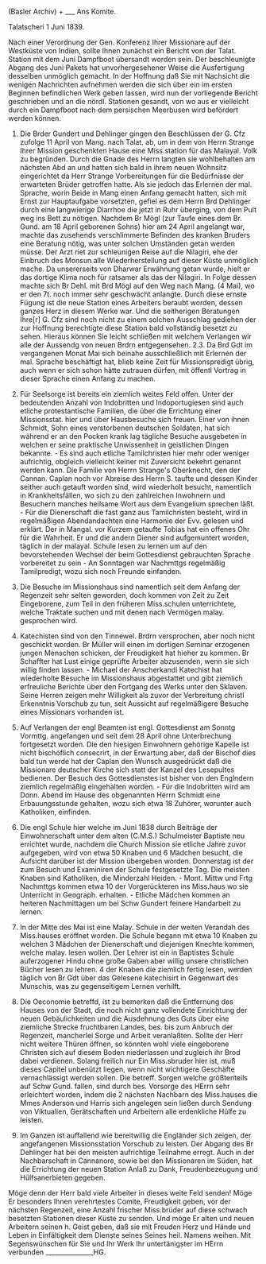 (Basler Archiv) + ___ Ans Komite.

 Talatscheri 1 Juni 1839.

Nach einer Verordnung der Gen. Konferenz Ihrer Missionare auf der Westküste von Indien, sollte Ihnen zunächst ein Bericht von der Talat. Station mit dem Juni Dampfboot übersandt worden sein. Der beschleunigte Abgang des Juni Pakets hat unvorhergesehener Weise die Ausfertigung desselben unmöglich gemacht. In der Hoffnung daß Sie mit Nachsicht die wenigen Nachrichten aufnehmen werden die sich über ein im ersten Beginnen befindlichen Werk geben lassen, wird nun der vorliegende Bericht geschrieben und an die nördl. Stationen gesandt, von wo aus er vielleicht durch ein Dampfboot nach dem persischen Meerbusen wird befördert werden können.

1) Die Brder Gundert und Dehlinger gingen den Beschlüssen der G. Cfz zufolge 11 April von Mang. nach Talat. ab, um in dem von Herrn Strange Ihrer Mission geschenkten Hause eine Miss.station für das Malayal. Volk zu begründen. Durch die Gnade des Herrn langten sie wohlbehalten am nächsten Abd an und hatten sich bald in ihrem neuen Wohnsitz eingerichtet da Herr Strange Vorbereitungen für die Bedürfnisse der erwarteten Brüder getroffen hatte. Als sie jedoch das Erlernen der mal. Sprache, worin Beide in Mang einen Anfang gemacht hatten, sich mit Ernst zur Hauptaufgabe vorsetzten, gefiel es dem Herrn Brd Dehlinger durch eine langwierige Diarrhoe die jetzt in Ruhr überging, von dem Pult weg ins Bett zu nötigen. Nachdem Br Mögl (zur Taufe eines dem Br. Gund. am 18 April geborenen Sohns) hier am 24 April angelangt war, machte das zusehends verschlimmerte Befinden des kranken Bruders eine Beratung nötig, was unter solchen Umständen getan werden müsse. Der Arzt riet zur schleunigen Reise auf die Nilagiri, ehe der Einbruch des Monsun alle Wiederherstellung auf dieser Küste unmöglich mache. Da unsererseits von Dharwar Erwähnung getan wurde, hielt er das dortige Klima noch für ratsamer als das der Nilagiri. In Folge dessen machte sich Br Dehl. mit Brd Mögl auf den Weg nach Mang. (4 Mai), wo er den 7t. noch immer sehr geschwächt anlangte. Durch diese ernste Fügung ist die neue Station eines Arbeiters beraubt worden, dessen ganzes Herz in diesem Werke war. Und die seitherigen Beratungen Ihre[r] G. Cfz sind noch nicht zu einem solchen Ausschlag gediehen der zur Hoffnung berechtigte diese Station bald vollständig besetzt zu sehen. Hieraus können Sie leicht schließen mit welchem Verlangen wir alle der Aussendg von neuen Brdrn entgegensehen. 
2.3. Da Brd Gdt im vergangenen Monat Mai sich beinahe ausschließlich mit Erlernen der mal. Sprache beschäftigt hat, blieb keine Zeit für Missionspredigt übrig, auch wenn er sich schon hätte zutrauen dürfen, mit öffentl Vortrag in dieser Sprache einen Anfang zu machen.

4) Für Seelsorge ist bereits ein ziemlich weites Feld offen. Unter der bedeutenden Anzahl von Indobritten und Indoportugiesen sind auch etliche protestantische Familien, die über die Errichtung einer Missionsstat. hier und über Hausbesuche sich freuen. Einer von ihnen Schmidt, Sohn eines verstorbenen deutschen Soldaten, hat sich während er an den Pocken krank lag tägliche Besuche ausgebeten in welchen er seine praktische Unwissenheit in geistlichen Dingen bekannte. - Es sind auch etliche Tamilchristen hier mehr oder weniger aufrichtig, obgleich vielleicht keiner mit Zuversicht bekehrt genannt werden kann. Die Familie von Herrn Strange's Oberknecht, den der Cannan. Caplan noch vor Abreise des Herrn S. taufte und dessen Kinder seither auch getauft worden sind, wird wiederholt besucht, namentlich in Krankheitsfällen, wo sich zu den zahlreichen Inwohnern und Besuchern manches heilsame Wort aus dem Evangelium sprechen läßt. - Für die Dienerschaft die fast ganz aus Tamilchristen besteht, wird in regelmäßigen Abendandachten eine Harmonie der Evv. gelesen und erklärt. Der in Mangal. vor Kurzem getaufte Tobias hat ein offenes Ohr für die Wahrheit. Er und die andern Diener sind aufgemuntert worden, täglich in der malayal. Schule lesen zu lernen um auf den bevorstehenden Wechsel der beim Gottesdienst gebrauchten Sprache vorbereitet zu sein - An Sonntagen war Nachmttgs regelmäßig Tamilpredigt, wozu sich noch Freunde einfanden.

5) Die Besuche im Missionshaus sind namentlich seit dem Anfang der Regenzeit sehr selten geworden, doch kommen von Zeit zu Zeit Eingeborene, zum Teil in den früheren Miss.schulen unterrichtete, welche Traktate suchen und mit denen nach Vermögen malay. gesprochen wird.

6) Katechisten sind von den Tinnewel. Brdrn versprochen, aber noch nicht geschickt worden. Br Müller will einen im dortigen Seminar erzogenen jungen Menschen schicken, der Freudigkeit hat hieher zu kommen. Br Schaffter hat Lust einige geprüfte Arbeiter abzusenden, wenn sie sich willig finden lassen. - Michael der Anscherkandi Katechist hat wiederholte Besuche im Missionshaus abgestattet und gibt ziemlich erfreuliche Berichte über den Fortgang des Werks unter den Sklaven. Seine Herren zeigen mehr Willigkeit als zuvor der Verbreitung christl Erkenntnis Vorschub zu tun, seit Aussicht auf regelmäßigere Besuche eines Missionars vorhanden ist.

7) Auf Verlangen der engl Beamten ist engl. Gottesdienst am Sonntg Vormttg. angefangen und seit dem 28 April ohne Unterbrechung fortgesetzt worden. Die den hiesigen Einwohnern gehörige Kapelle ist nicht bischöflich consecrirt, in der Erwartung aber, daß der Bischof dies bald tun werde hat der Caplan den Wunsch ausgedrückt daß die Missionare deutscher Kirche sich statt der Kanzel des Lesepultes bedienen. Der Besuch des Gottesdienstes ist bisher von den Englndern ziemlich regelmäßig eingehalten worden. - Für die Indobritten wird am Donn. Abend im Hause des obgenannten Herrn Schmidt eine Erbauungsstunde gehalten, wozu sich etwa 18 Zuhörer, worunter auch Katholiken, einfinden.

8) Die engl Schule hier welche im Juni 1838 durch Beiträge der Einwohnerschaft unter dem alten (C.M.S.) Schulmeister Baptiste neu errichtet wurde, nachdem die Church Mission sie etliche Jahre zuvor aufgegeben, wird von etwa 50 Knaben und 6 Mädchen besucht, die Aufsicht darüber ist der Mission übergeben worden. Donnerstag ist der zum Besuch und Examiniren der Schule festgesetzte Tag. Die meisten Knaben sind Katholiken, die Minderzahl Heiden. - Mont. Mittw und Frtg Nachmttgs kommen etwa 10 der Vorgerückteren ins Miss.haus wo sie Unterricht in Geograph. erhalten. - Etliche Mädchen kommen an heiteren Nachmittagen um bei Schw Gundert feinere Handarbeit zu lernen. 
9) In der Mitte des Mai ist eine Malay. Schule in der weiten Verandah des Miss.hauses eröffnet worden. Die Schule begann mit etwa 10 Knaben zu welchen 3 Mädchen der Dienerschaft und diejenigen Knechte kommen, welche malay. lesen wollen. Der Lehrer ist ein in Baptistes Schule auferzogener Hindu ohne große Gaben aber willig unsere christlichen Bücher lesen zu lehren. 4 der Knaben die ziemlich fertig lesen, werden täglich von Br Gdt über das Gelesene katechisirt in Gegenwart des Munschis, was zu gegenseitigem Lernen verhilft.

10) Die Oeconomie betreffd, ist zu bemerken daß die Entfernung des Hauses von der Stadt, die noch nicht ganz vollendete Einrichtung der neuen Gebäulichkeiten und die Ausdehnung des Guts über eine ziemliche Strecke fruchtbaren Landes, bes. bis zum Anbruch der Regenzeit, mancherlei Sorge und Arbeit veranlaßten. Sollte der Herr nicht weitere Thüren öffnen, so könnten wohl viele eingeborene Christen sich auf diesem Boden niederlassen und zugleich ihr Brod dabei verdienen. Solang freilich nur Ein Miss.sbruder hier ist, muß dieses Capitel unbenützt liegen, wenn nicht wichtigere Geschäfte vernachlässigt werden sollen. Die betreff. Sorgen welche größtenteils auf Schw Gund. fallen, sind durch bes. Vorsorge des HErrn sehr erleichtert worden, indem die 2 nächsten Nachbarn des Miss.hauses die Mmes Anderson und Harris sich angelegen sein ließen durch Sendung von Viktualien, Gerätschaften und Arbeitern alle erdenkliche Hülfe zu leisten.

12) Im Ganzen ist auffallend wie bereitwillig die Engländer sich zeigen, der angefangenen Missionsstation Vorschub zu leisten. Der Abgang des Br Dehlinger hat bei den meisten aufrichtige Teilnahme erregt. Auch in der Nachbarschaft in Cannanore, sowie bei den Missionaren im Süden, hat die Errichtung der neuen Station Anlaß zu Dank, Freudenbezeugung und Hülfsanerbieten gegeben.

Möge denn der Herr bald viele Arbeiter in dieses weite Feld senden! Möge Er besonders Ihnen verehrtestes Comite, Freudigkeit geben, vor der nächsten Regenzeit, eine Anzahl frischer Miss.brüder auf diese schwach besetzten Stationen dieser Küste zu senden. Und möge Er alten und neuen Arbeitern seinen h. Geist geben, daß sie mit Freuden Herz und Hände und Leben in Einfältigkeit dem Dienste seines Seines heil. Namens weihen.
Mit Segenswünschen für Sie und Ihr Werk Ihr untertänigster im HErrn verbunden
_______________HG.
